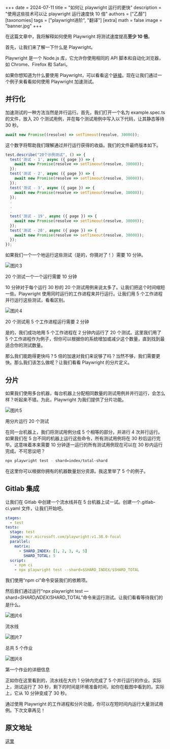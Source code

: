 +++
date = 2024-07-11
title = "如何让 playwright 运行的更快"
description = "使用这些技术可以让 playwright 运行速度快 10 倍"
authors = ["乙醇"]
[taxonomies]
tags = ["playwright进阶", "翻译"]
[extra]
math = false
image = "banner.jpg"
+++

在这篇文章中，我将解释如何使用 Playwright 将测试速度提高**至少 10 倍**。

首先，让我们来了解一下什么是 Playwright。

Playwright 是一个 Node.js 库，它允许你使用相同的 API 脚本和自动化浏览器，如 Chrome、Firefox 和 Safari。

如果你想知道为什么要使用 Playwright，可以看看这个[链接](https://www.devstringx.com/playwright-tool)。现在让我们通过一个例子来看看如何使用 Playwright 加速测试。

## 并行化

加速测试的一种方法当然是并行运行。首先，我们打开一个名为 example.spec.ts 的文件，放入 20 个测试用例，并在每个测试用例中写入以下代码，让其静态等待 30 秒。

```javascript
await new Promise((resolve) => setTimeout(resolve, 30000));
```

这个数字将帮助我们理解通过并行运行获得的收益。我们的文件最终版本如下。

```javascript
test.describe("20个示例测试", () => {
  test('测试 - 1', async ({ page }) => {
    await new Promise(resolve => setTimeout(resolve, 30000));
  });
  test('测试 - 2', async ({ page }) => {
    await new Promise(resolve => setTimeout(resolve, 30000));
  });
  test('测试 - 3', async ({ page }) => {
    await new Promise(resolve => setTimeout(resolve, 30000));
  });
  .
  .
  .
  test('测试 - 19', async ({ page }) => {
    await new Promise(resolve => setTimeout(resolve, 30000));
  });
  test('测试 - 20', async ({ page }) => {
    await new Promise(resolve => setTimeout(resolve, 30000));
  });
});
```

如果我们一个一个地运行这些测试（是的，你猜对了！）需要 10 分钟。

![图片3](https://miro.medium.com/v2/resize:fit:700/1*VIOOJ8QIkBLAKmhlUHsJNQ.png)

20 个测试一个一个运行需要 10 分钟

10 分钟对于每个运行 30 秒的 20 个测试用例来说太多了。让我们把这个时间缩短一些。Playwright 使用同时运行的工作进程来并行运行。让我们用 5 个工作进程并行运行这些测试，看看区别。

![图片4](https://miro.medium.com/v2/resize:fit:700/1*SDe6gpDyOrqSsTPP8G5-ow.png)

20 个测试用 5 个工作进程运行需要 2 分钟

是的，我们成功地用 5 个工作进程在 2 分钟内运行了 20 个测试。这里我们用了 5 个工作进程作为例子，但你可以根据你的系统增加或减少这个数量，直到找到最适合你的测试数量。

那么我们能跑得更快吗？5 倍的加速对我们来说够了吗？当然不够，我们需要更快。那么我们该怎么做呢？让我们看看 Playwright 的分片定义。

## 分片

如果我们使用多台机器，每台机器上分配相同数量的测试用例并并行运行，会怎么样？听起来不错。为此，Playwright 为我们提供了分片功能。

![图片5](https://miro.medium.com/v2/resize:fit:609/1*Kb2TJi5VqpR20C3A5d2CQg.png)

用分片运行 20 个测试

在同一台机器上，我们将测试用例分成 5 个相等的部分，并进行 4 次并行运行。如果我们在 5 台不同的机器上运行这些命令，所有测试用例将在 30 秒后运行完毕。这意味着本来需要 10 分钟逐一运行的所有测试用例现在可以在 30 秒内运行完成。不可思议吧？

```bash
npx playwright test - shard=index/total-shard
```

在这里你可以根据你拥有的机器数量划分资源。我这里举了 5 个的例子。

## Gitlab 集成

让我们在 Gitlab 中创建一个流水线并在 5 台机器上试一试。创建一个.gitlab-ci.yaml 文件，让我们开始吧。

```yaml
stages:
  - test
tests:
  stage: test
  image: mcr.microsoft.com/playwright:v1.38.0-focal
  parallel:
    matrix:
      - SHARD_INDEX: [1, 2, 3, 4, 5]
        SHARD_TOTAL: 5
  script:
    - npm ci
    - npx playwright test --shard=$SHARD_INDEX/$SHARD_TOTAL
```

我们使用“npm ci”命令安装我们的依赖项。

然后我们通过运行“npx playwright test — shard=$SHARD_INDEX/$SHARD_TOTAL”命令来运行测试。让我们看看等待我们的是什么。

![图片6](https://miro.medium.com/v2/resize:fit:700/1*mazgQFSwmx7mD2vt8-6_ag.png)

流水线

![图片7](https://miro.medium.com/v2/resize:fit:700/1*dQKvVzT6FubEToBz66cwJw.png)

总共 5 个作业

![图片8](https://miro.medium.com/v2/resize:fit:700/1*J4MLmw-mSN-lk0RSSWvlTA.png)

第一个作业的详细信息

正如你在这里看到的，流水线在大约 1 分钟内完成了 5 个并行运行的作业。实际上，测试运行了 30 秒，剩下的时间是环境准备时间，如你在截图中看到的。实际上，它从 10 分钟变成了 30 秒。

通过使用 Playwright 的工作进程和分片功能，你可以在短时间内运行大量测试用例。下次文章再见！

## 原文地址

[这里](https://hasangurhan.medium.com/how-did-i-run-tests-at-least-10x-faster-with-playwright-c25687982caf)
